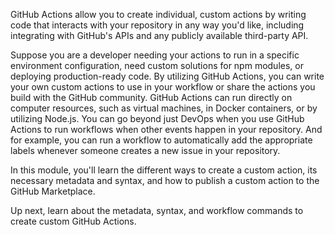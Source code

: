 GitHub Actions allow you to create individual, custom actions by writing code that interacts with your repository in any way you'd like, including integrating with GitHub's APIs and any publicly available third-party API.

Suppose you are a developer needing your actions to run in a specific environment configuration, need custom solutions for npm modules, or deploying production-ready code. By utilizing GitHub Actions, you can write your own custom actions to use in your workflow or share the actions you build with the GitHub community. GitHub Actions can run directly on computer resources, such as virtual machines, in Docker containers, or by utilizing Node.js. You can go beyond just DevOps when you use GitHub Actions to run workflows when other events happen in your repository. And for example, you can run a workflow to automatically add the appropriate labels whenever someone creates a new issue in your repository.

In this module, you'll learn the different ways to create a custom action, its necessary metadata and syntax, and how to publish a custom action to the GitHub Marketplace.

Up next, learn about the metadata, syntax, and workflow commands to create custom GitHub Actions.
